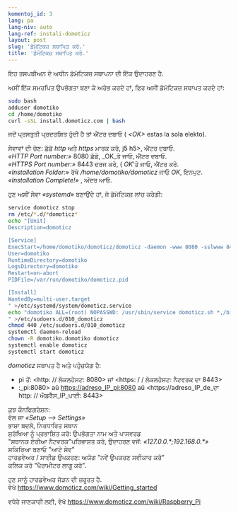 ```yaml
---
komentoj_id: 3
lang: pa
lang-niv: auto
lang-ref: instali-domoticz
layout: post
slug: 'ਡੋਮੋਟਿਕਜ਼ ਸਥਾਪਿਤ ਕਰੋ.'
title: 'ਡੋਮੋਟਿਕਜ਼ ਸਥਾਪਿਤ ਕਰੋ.'
---
```


ਇਹ ਰਸਪਬੀਅਨ ਦੇ ਅਧੀਨ ਡੋਮੋਟਿਕਜ਼ ਸਥਾਪਨਾ ਦੀ ਇੱਕ ਉਦਾਹਰਣ ਹੈ.

ਅਸੀਂ ਇੱਕ ਸਮਰਪਿਤ ਉਪਭੋਗਤਾ ਬਣਾ ਕੇ ਅਰੰਭ ਕਰਦੇ ਹਾਂ, ਫਿਰ ਅਸੀਂ ਡੋਮੋਟਿਕਜ਼ ਸਥਾਪਤ ਕਰਦੇ ਹਾਂ:
```bash
sudo bash
adduser domotiko
cd /home/domotiko
curl -sSL install.domoticz.com | bash
```
ਜਦੋਂ ਪ੍ਰਸਤੁਤੀ ਪ੍ਰਦਰਸ਼ਿਤ ਹੁੰਦੀ ਹੈ ਤਾਂ ਐਂਟਰ ਦਬਾਓ ( _\<OK>_ estas la sola elekto).  
  
  
ਸੇਵਾਵਾਂ ਦੀ ਚੋਣ: ਛੱਡੋ  _http_  ਅਤੇ  _https_  ਮਾਰਕ ਕਰੋ, j5 h5>, ਐਂਟਰ ਦਬਾਓ.   
_«HTTP Port number:»_ 8080 ਛੱਡੋ, _OK_ਤੇ ਜਾਓ, ਐਂਟਰ ਦਬਾਓ.  
_«HTTPS Port number:»_ 8443 ਦਰਜ ਕਰੋ, ( _OK_'ਤੇ ਜਾਓ, ਐਂਟਰ ਕਰੋ.  
_«Installation Folder:»_   ਰੱਖੋ   _/home/domotiko/domoticz_  ਜਾਓ   _OK_, ਇਨਪੁਟ.    
 _«Installation Complete!»_  , ਅੰਦਰ ਆਓ. 


ਹੁਣ ਅਸੀਂ ਸੇਵਾ _«systemd»_ ਬਣਾਉਂਦੇ ਹਾਂ, ਜੋ ਡੋਮੋਟਿਕਜ਼ ਲਾਂਚ ਕਰੇਗੀ:
```bash
service domoticz stop
rm /etc/*.d/*domoticz*
echo "[Unit]
Description=domoticz

[Service]
ExecStart=/home/domotiko/domoticz/domoticz -daemon -www 8080 -sslwww 8443 -pidfile /var/run/domotiko/domoticz.pid
User=domotiko
RuntimeDirectory=domotiko
LogsDirectory=domotiko
Restart=on-abort
PIDFile=/var/run/domotiko/domoticz.pid

[Install]
WantedBy=multi-user.target
" >/etc/systemd/system/domoticz.service
echo "domotiko ALL=(root) NOPASSWD: /usr/sbin/service domoticz.sh *,/bin/systemctl stop domoticz.service,/bin/systemctl start domoticz.service
" >/etc/sudoers.d/010_domoticz
chmod 440 /etc/sudoers.d/010_domoticz
systemctl daemon-reload
chown -R domotiko.domotiko domoticz
systemctl enable domoticz
systemctl start domoticz
```

_domoticz_ ਸਥਾਪਤ ਹੈ ਅਤੇ ਪਹੁੰਚਯੋਗ ਹੈ:
* pi ਤੋਂ: <http: // ਲੋਕਲਹੋਸਟ: 8080> ਜਾਂ <https: / / ਲੋਕਲਹੋਸਟ: ਨੈਟਵਰਕ ਦਾ 8443>
* :_pi:8080> aŭ <https://adreso_IP_pi:8080> aŭ <https://adreso_IP_de_ਦਾ http: // ਐਡਰੈੱਸ_IP_ਪਾਈ: 8443>

ਕੁਝ ਕੌਨਫਿਗਰੇਸ਼ਨ:  
ਵੱਲ ਜਾ _«Setup --> Settings»_  
ਭਾਸ਼ਾ ਬਦਲੋ, ਨਿਰਧਾਰਿਤ ਸਥਾਨ  
ਸੁਰੱਖਿਆ ਨੂੰ ਪ੍ਰਭਾਸ਼ਿਤ ਕਰੋ: ਉਪਭੋਗਤਾ ਨਾਮ ਅਤੇ ਪਾਸਵਰਡ  
 "ਸਥਾਨਕ ਏਰੀਆ ਨੈਟਵਰਕ"ਪਰਿਭਾਸ਼ਤ ਕਰੋ, ਉਦਾਹਰਣ ਵਜੋਂ: _«127.0.0.\*;192.168.0.*»_  
ਸਕਿਰਿਆ ਬਣਾਓ "ਆਟੋ ਸੇਵ"  
ਹਾਰਡਵੇਅਰ / ਸਾਈਡ ਉਪਕਰਣ: ਅਯੋਗ "ਨਵੇਂ ਉਪਕਰਣ ਸਵੀਕਾਰ ਕਰੋ"  
ਕਲਿਕ ਕਰੋ "ਪੈਰਾਮੀਟਰ ਲਾਗੂ ਕਰੋ".  

ਹੁਣ ਸਾਨੂੰ ਹਾਰਡਵੇਅਰ ਜੋੜਨ ਦੀ ਜ਼ਰੂਰਤ ਹੈ.  
ਵੇਖੋ <https://www.domoticz.com/wiki/Getting_started>


ਵਧੇਰੇ ਜਾਣਕਾਰੀ ਲਈ,
ਵੇਖੋ <https://www.domoticz.com/wiki/Raspberry_Pi>

